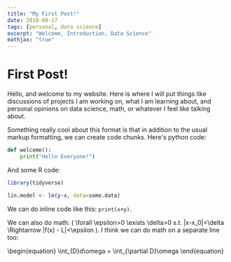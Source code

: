 ```yaml
---
title: "My First Post!"
date: 2018-08-17
tags: [personal, data science]
excerpt: "Welcome, Introduction, Data Science"
mathjax: "true"
---
```


# First Post!

Hello, and welcome to my website. Here is where I will put things like discussions of projects I am working on, what I am learning about, and personal opinions on data science, math, or whatever I feel like talking about.

Something really cool about this format is that in addition to the usual markup formatting, we can create code chunks.  Here's python code:

```python
def welcome():
	print("Hello Everyone!")
```

And some R code:

```r
library(tidyverse)

lin.model <- lm(y~x, data=some.data)
```

We can do inline code like this: `print(x+y)`. 

We can also do math: \( \forall \epsilon>0 \exists \delta>0 s.t. |x-x_0|<\delta \Rightarrow |f(x) - L|<\epsilon \). I think we can do math on a separate line too:

\begin{equation}
\int_{D}d\omega = \int_{\partial D}\omega 
\end{equation}